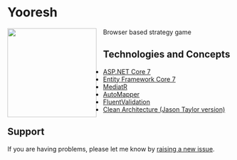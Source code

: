 
# Yooresh
<img src="https://github.com/Eloyjoon/Yooresh/blob/master/Yooresh.jpg" width="200" style="float: left; margin-right: 15px;">
Browser based strategy game

## Technologies and Concepts
* [ASP.NET Core 7](https://docs.microsoft.com/en-us/aspnet/core/introduction-to-aspnet-core)
* [Entity Framework Core 7](https://docs.microsoft.com/en-us/ef/core/)
* [MediatR](https://github.com/jbogard/MediatR)
* [AutoMapper](https://automapper.org/)
* [FluentValidation](https://fluentvalidation.net/)
* [Clean Architecture (Jason Taylor version)](https://github.com/jasontaylordev/CleanArchitecture)

## Support

If you are having problems, please let me know by [raising a new issue](https://github.com/eloyjoon/yooresh/issues/new/choose).





